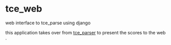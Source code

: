 # tce_web
web interface to tce_parse using django

this application takes over from [tce_parser](https://github.com/yakoub/tce_parser) to present the scores to the web .
